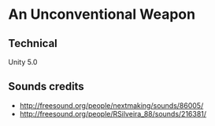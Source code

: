 # An Unconventional Weapon

## Technical

Unity 5.0

## Sounds credits

* http://freesound.org/people/nextmaking/sounds/86005/
* http://freesound.org/people/RSilveira_88/sounds/216381/